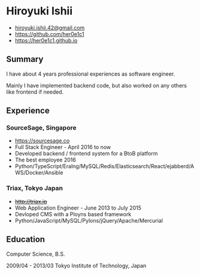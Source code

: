 
# Hiroyuki Ishii

- hiroyuki.ishii.42@gmail.com
- https://github.com/her0e1c1
- https://her0e1c1.github.io

## Summary

I have about 4 years professional experiences as software engineer.

Mainly I have implemented backend code, but also worked on any others like frontend if needed.

## Experience

### SourceSage, Singapore

- https://sourcesage.co
- Full Stack Engineer - April 2016 to now
- Developed backend / frontend system for a BtoB platform
- The best employee 2016
- Python/TypeScript/Eralng/MySQL/Redis/Elasticsearch/React/ejabberd/AWS/Docker/Ansible

### Triax, Tokyo Japan

- ~~http://triax.jp~~
- Web Application Engineer - June 2013 to July 2015
- Devloped CMS with a Ployns based framework
- Python/JavaScript/MySQL/Pylons/jQuery/Apache/Mercurial

## Education

Computer Science, B.S.

2009/04 - 2013/03 Tokyo Institute of Technology, Japan
